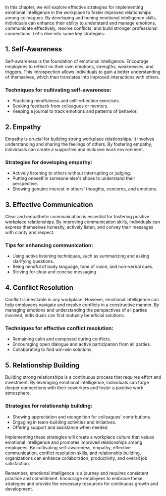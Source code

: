 
In this chapter, we will explore effective strategies for implementing emotional intelligence in the workplace to foster improved relationships among colleagues. By developing and honing emotional intelligence skills, individuals can enhance their ability to understand and manage emotions, communicate effectively, resolve conflicts, and build stronger professional connections. Let's dive into some key strategies:

## 1\. Self-Awareness

Self-awareness is the foundation of emotional intelligence. Encourage employees to reflect on their own emotions, strengths, weaknesses, and triggers. This introspection allows individuals to gain a better understanding of themselves, which then translates into improved interactions with others.

### Techniques for cultivating self-awareness:

- Practicing mindfulness and self-reflection exercises.
- Seeking feedback from colleagues or mentors.
- Keeping a journal to track emotions and patterns of behavior.

## 2\. Empathy

Empathy is crucial for building strong workplace relationships. It involves understanding and sharing the feelings of others. By fostering empathy, individuals can create a supportive and inclusive work environment.

### Strategies for developing empathy:

- Actively listening to others without interrupting or judging.
- Putting oneself in someone else's shoes to understand their perspective.
- Showing genuine interest in others' thoughts, concerns, and emotions.

## 3\. Effective Communication

Clear and empathetic communication is essential for fostering positive workplace relationships. By improving communication skills, individuals can express themselves honestly, actively listen, and convey their messages with clarity and respect.

### Tips for enhancing communication:

- Using active listening techniques, such as summarizing and asking clarifying questions.
- Being mindful of body language, tone of voice, and non-verbal cues.
- Striving for clear and concise messaging.

## 4\. Conflict Resolution

Conflict is inevitable in any workplace. However, emotional intelligence can help employees navigate and resolve conflicts in a constructive manner. By managing emotions and understanding the perspectives of all parties involved, individuals can find mutually beneficial solutions.

### Techniques for effective conflict resolution:

- Remaining calm and composed during conflicts.
- Encouraging open dialogue and active participation from all parties.
- Collaborating to find win-win solutions.

## 5\. Relationship Building

Building strong relationships is a continuous process that requires effort and investment. By leveraging emotional intelligence, individuals can forge deeper connections with their coworkers and foster a positive work atmosphere.

### Strategies for relationship building:

- Showing appreciation and recognition for colleagues' contributions.
- Engaging in team-building activities and initiatives.
- Offering support and assistance when needed.

Implementing these strategies will create a workplace culture that values emotional intelligence and promotes improved relationships among employees. By cultivating self-awareness, empathy, effective communication, conflict resolution skills, and relationship building, organizations can enhance collaboration, productivity, and overall job satisfaction.

Remember, emotional intelligence is a journey and requires consistent practice and commitment. Encourage employees to embrace these strategies and provide the necessary resources for continuous growth and development.
